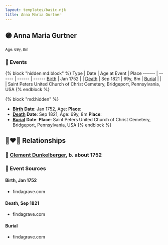 ```yaml
---
layout: templates/basic.njk
title: Anna Maria Gurtner
---
```

## 🟣 Anna Maria Gurtner
<small>Age: 69y, 8m</small>


### 📆 Events

{% block "hidden md:block" %}
Type | Date | Age at Event | Place
------ | ------ | ------ | ------
[Birth](#event-event-3) | Jan 1752 |  |
[Death](#event-event-4) | Sep 1821 | 69y, 8m |
[Burial](#event-event-5) |  |  | Saint Peters United Church of Christ Cemetery, Bridgeport, Pennsylvania, USA
{% endblock %}

{% block "md:hidden" %}
- **[Birth](#event-event-3)**
**Date**: Jan 1752, Age:
**Place**:
- **[Death](#event-event-4)**
**Date**: Sep 1821, Age: 69y, 8m
**Place**:
- **[Burial](#event-event-5)**
**Date**:
**Place**: Saint Peters United Church of Christ Cemetery, Bridgeport, Pennsylvania, USA
{% endblock %}

## 👩‍❤️‍👨 Relationships

### 🔵 [Clement Dunkelberger](/people/7/75287884), b. about 1752

### 📰 Event Sources

#### <a id="event-event-3"></a> Birth, Jan 1752
* findagrave.com

#### <a id="event-event-4"></a> Death, Sep 1821
* findagrave.com

#### <a id="event-event-5"></a> Burial
* findagrave.com